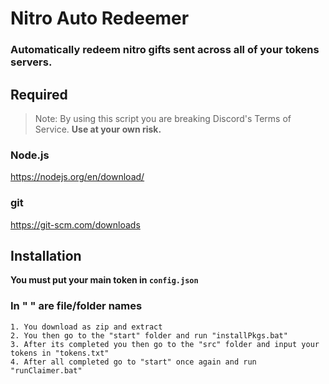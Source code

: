 # Nitro Auto Redeemer

### Automatically redeem nitro gifts sent across all of your tokens servers.

## Required

> Note: By using this script you are breaking Discord's Terms of Service. **Use at your own risk.**

### Node.js

https://nodejs.org/en/download/

### git
https://git-scm.com/downloads

## Installation
__**You must put your main token in `config.json`**__
### In " " are file/folder names

```console
1. You download as zip and extract
2. You then go to the "start" folder and run "installPkgs.bat"
3. After its completed you then go to the "src" folder and input your tokens in "tokens.txt"
4. After all completed go to "start" once again and run "runClaimer.bat"
```


